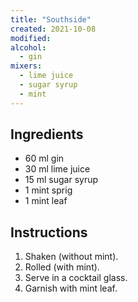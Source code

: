 ```yaml
---
title: "Southside"
created: 2021-10-08
modified:
alcohol:
  - gin
mixers:
  - lime juice
  - sugar syrup
  - mint
---
```



## Ingredients

- 60 ml gin
- 30 ml lime juice
- 15 ml sugar syrup
- 1 mint sprig
- 1 mint leaf

## Instructions

1. Shaken (without mint).
2. Rolled (with mint).
3. Serve in a cocktail glass.
4. Garnish with mint leaf.
